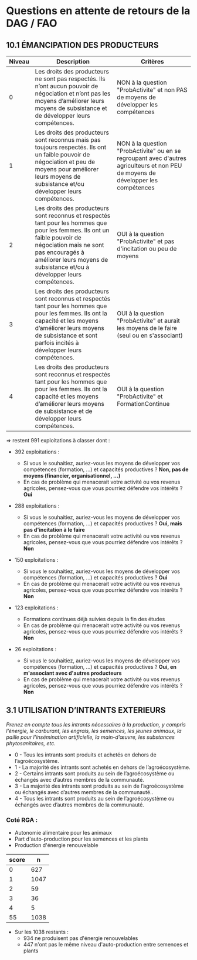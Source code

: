 # Questions en attente de retours de la DAG / FAO

## 10.1 ÉMANCIPATION DES PRODUCTEURS

| Niveau | Description                                                                                                                                                   | Critères           |
|--------|---------------------------------------------------------------------------------------------------------------------------------------------------------------|----------------------------------------------------------|
| 0      | Les droits des producteurs ne sont pas respectés. Ils n’ont aucun pouvoir de négociation et n’ont pas les moyens d’améliorer leurs moyens de subsistance et de développer leurs compétences. | NON à la question "ProbActivite" et non PAS de moyens de développer les compétences                                       |
| 1      | Les droits des producteurs sont reconnus mais pas toujours respectés. Ils ont un faible pouvoir de négociation et peu de moyens pour améliorer leurs moyens de subsistance et/ou développer leurs compétences. | NON à la question "ProbActivite" ou en se regroupant avec d'autres agriculteurs et non PEU de moyens de développer les compétences |
| 2      | Les droits des producteurs sont reconnus et respectés tant pour les hommes que pour les femmes. Ils ont un faible pouvoir de négociation mais ne sont pas encouragés à améliorer leurs moyens de subsistance et/ou à développer leurs compétences. | OUI à la question "ProbActivite" et pas d'incitation ou peu de moyens                                                        |
| 3      | Les droits des producteurs sont reconnus et respectés tant pour les hommes que pour les femmes. Ils ont la capacité et les moyens d’améliorer leurs moyens de subsistance et sont parfois incités à développer leurs compétences. | OUI à la question "ProbActivite" et  aurait les moyens de le faire (seul ou en s'associant)                                |
| 4      | Les droits des producteurs sont reconnus et respectés tant pour les hommes que pour les femmes. Ils ont la capacité et les moyens d’améliorer leurs moyens de subsistance et de développer leurs compétences. | OUI à la question "ProbActivite" et  FormationContinue |

=> restent 991 exploitations à classer dont : 

- 392 exploitations : 
  - Si vous le souhaitiez, auriez-vous les moyens de développer vos compétences (formation, ...) et capacités productives ? **Non, pas de moyens (financier, organisationnel, ...)**
  - En cas de problème qui menacerait votre activité ou vos revenus agricoles, pensez-vous que vous pourriez défendre vos intérêts ? **Oui**

- 288 exploitations : 
  - Si vous le souhaitiez, auriez-vous les moyens de développer vos compétences (formation, ...) et capacités productives ? **Oui, mais pas d'incitation à le faire**
  - En cas de problème qui menacerait votre activité ou vos revenus agricoles, pensez-vous que vous pourriez défendre vos intérêts ? **Non**
  
- 150 exploitations : 
  - Si vous le souhaitiez, auriez-vous les moyens de développer vos compétences (formation, ...) et capacités productives ? **Oui**
  - En cas de problème qui menacerait votre activité ou vos revenus agricoles, pensez-vous que vous pourriez défendre vos intérêts ? **Non**
  
- 123 exploitations : 
  - Formations continues déjà suivies depuis la fin des études
  - En cas de problème qui menacerait votre activité ou vos revenus agricoles, pensez-vous que vous pourriez défendre vos intérêts ? **Non**
    
- 26 exploitations : 
  - Si vous le souhaitiez, auriez-vous les moyens de développer vos compétences (formation, ...) et capacités productives ? **Oui, en m'associant avec d'autres producteurs**
  - En cas de problème qui menacerait votre activité ou vos revenus agricoles, pensez-vous que vous pourriez défendre vos intérêts ? **Non**


## 3.1 UTILISATION D’INTRANTS EXTERIEURS

_Prenez en compte tous les intrants nécessaires à la production, y compris l’énergie, le carburant, les engrais, les semences, les jeunes animaux, la paille pour l’insémination artificielle, la main-d’œuvre, les substances phytosanitaires, etc._
  - 0 - Tous les intrants sont produits et achetés en dehors de l’agroécosystème.
  - 1 - La majorité des intrants sont achetés en dehors de l’agroécosystème.
  - 2 - Certains intrants sont produits au sein de l’agroécosystème ou échangés avec d’autres membres de la communauté.
  - 3 - La majorité des intrants sont produits au sein de l’agroécosystème ou échangés avec d’autres membres de la communauté..
  - 4 - Tous les intrants sont produits au sein de l’agroécosystème ou échangés avec d’autres membres de la communauté.

### Coté RGA :
  - Autonomie alimentaire pour les animaux
  - Part d'auto-production pour les semences et les plants
  - Production d'énergie renouvelable

| score |   n   |
|-------|-------|
|   0   |  627  |
|   1   | 1047  |
|   2   |   59  |
|   3   |   36  |
|   4   |    5  |
|  55   | 1038  |

- Sur les 1038 restants :
  - 934 ne produisent pas d'énergie renouvelables
  - 447 n'ont pas le même niveau d'auto-production entre semences et plants


